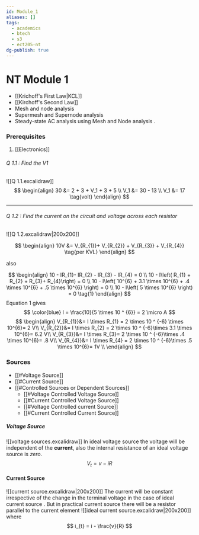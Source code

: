 ```yaml
---
id: Module_1
aliases: []
tags:
  - academics
  - btech
  - s3
  - ect205-nt
dg-publish: true
---
```

# NT Module 1
- [[Krichoff's First Law|KCL]]
- [[Kirchoff's Second Law]] 
- Mesh and node analysis
- Supermesh and Supernode analysis 
- Steady-state AC analysis using Mesh and Node analysis .
### Prerequisites
1. [[Electronics]]

###### Q 1.1 : Find the $V1$ 
![[Q 1.1.excalidraw]]
$$
\begin{align}
30 &= 2 + 3 + V_1 + 3 + 5 \\ 
V_1 &= 30 - 13 \\
V_1 &= 17 \tag{volt} 
\end{align}
$$

****

###### Q 1.2 : Find the current on the circuit and voltage across each resistor
![[Q 1.2.excalidraw|200x200]]

$$
\begin{align}
10V &= V_{R_{1}}+  V_{R_{2}} + V_{R_{3}} + V_{R_{4}} \tag{per KVL} 
\end{align} 
$$

also 

$$
\begin{align}
10 - IR_{1}- IR_{2} - IR_{3} - IR_{4} = 0 \\
10 - I\left( R_{1} + R_{2} + R_{3}+ R_{4}\right) = 0 \\
10 - I\left( 10^{6} + 3.1 \times 10^{6} + .4 \times 10^{6} + .5 \times 10^{6} \right) = 0 \\
10 - I\left( 5 \times 10^{6} \right) = 0 \tag{1}
\end{align} 
$$
Equation $1$ gives 
$$
\color{blue}
I = \frac{10}{5 \times 10 ^ {6}} = 2 \micro A 
$$
$$
\begin{align} 
V_{R_{1}}&= I \times R_{1} = 2 \times 10 ^ {-6}  \times  10^{6}= 2 V\\ 
V_{R_{2}}&= I \times R_{2} = 2 \times 10 ^ {-6}\times 3.1 \times 10^{6}= 6.2 V\\ 
V_{R_{3}}&= I \times R_{3}= 2 \times 10 ^ {-6}\times .4 \times 10^{6}= .8 V\\
V_{R_{4}}&= I \times R_{4} = 2 \times 10 ^ {-6}\times .5 \times 10^{6}= 1V \\ 
\end{align} 
$$

### Sources
- [[#Voltage Source]]
- [[#Current Source]]
- [[#Controlled Sources or Dependent Sources]]
	- [[#Voltage Controlled Voltage Source]]
	- [[#Current Controlled Voltage Source]]
	- [[#Voltage Controlled current Source]]
	- [[#Current Controlled Current Source]]
##### Voltage Source 
![[voltage sources.excalidraw]]
In ideal voltage source the voltage will be independent of the **current**, also the internal resistance of an ideal voltage source is *zero*.
$$
V_{t} = v - iR
$$

#### Current Source 

![[current source.excalidraw|200x200]]
The current will be constant irrespective of the change in the terminal voltage in the case of ideal current source . But in practical current source there will be a resistor parallel to the current element
![[ideal current source.excalidraw|200x200]]
where 
$$
i_{t} = i - \frac{v}{R}
$$

